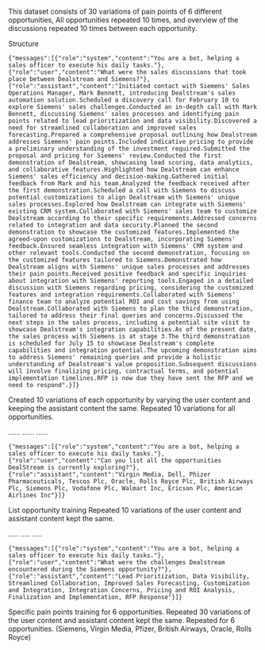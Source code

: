 This dataset consists of 30 variations of pain points of 6 different opportunities, All opportunities repeated 10 times, and overview of the discussions repeated 10 times between each opportunity.

Structure

```
{"messages":[{"role":"system","content":"You are a bot, helping a sales officer to execute his daily tasks."},{"role":"user","content":"What were the sales discussions that took place between Dealstream and Siemens?"},{"role":"assistant","content":"Initiated contact with Siemens' Sales Operations Manager, Mark Bennett, introducing Dealstream's sales automation solution.Scheduled a discovery call for February 10 to explore Siemens' sales challenges.Conducted an in-depth call with Mark Bennett, discussing Siemens' sales processes and identifying pain points related to lead prioritization and data visibility.Discovered a need for streamlined collaboration and improved sales forecasting.Prepared a comprehensive proposal outlining how Dealstream addresses Siemens' pain points.Included indicative pricing to provide a preliminary understanding of the investment required.Submitted the proposal and pricing for Siemens' review.Conducted the first demonstration of Dealstream, showcasing lead scoring, data analytics, and collaborative features.Highlighted how Dealstream can enhance Siemens' sales efficiency and decision-making.Gathered initial feedback from Mark and his team.Analyzed the feedback received after the first demonstration.Scheduled a call with Siemens to discuss potential customizations to align Dealstream with Siemens' unique sales processes.Explored how Dealstream can integrate with Siemens' existing CRM system.Collaborated with Siemens' sales team to customize Dealstream according to their specific requirements.Addressed concerns related to integration and data security.Planned the second demonstration to showcase the customized features.Implemented the agreed-upon customizations to Dealstream, incorporating Siemens' feedback.Ensured seamless integration with Siemens' CRM system and other relevant tools.Conducted the second demonstration, focusing on the customized features tailored to Siemens.Demonstrated how Dealstream aligns with Siemens' unique sales processes and addresses their pain points.Received positive feedback and specific inquiries about integration with Siemens' reporting tools.Engaged in a detailed discussion with Siemens regarding pricing, considering the customized features and integration requirements.Collaborated with Siemens' finance team to analyze potential ROI and cost savings from using Dealstream.Collaborated with Siemens to plan the third demonstration, tailored to address their final queries and concerns.Discussed the next steps in the sales process, including a potential site visit to showcase Dealstream's integration capabilities.As of the present date, the sales process with Siemens is at stage 3.The third demonstration is scheduled for July 15 to showcase Dealstream's complete capabilities and integration potential.The upcoming demonstration aims to address Siemens' remaining queries and provide a holistic understanding of Dealstream's value proposition.Subsequent discussions will involve finalizing pricing, contractual terms, and potential implementation timelines.RFP is now due they have sent the RFP and we need to respond".}]}

```

Created 10 variations of each opportunity by varying the user content and keeping the assistant content the same. Repeated 10 variations for all opportunities.

 ......
 ......
 ......
 
```
{"messages":[{"role":"system","content":"You are a bot, helping a sales officer to execute his daily tasks."},{"role":"user","content":"Can you list all the opportunities DealStream is currently exploring?"},{"role":"assistant","content":"Virgin Media, Dell, Phizer Pharmaceuticals, Tescos Plc, Oracle, Rolls Royce Plc, British Airways Plc, Siemens Plc, Vodafone Plc, Walmart Inc, Ericson Plc, American Airlines Inc"}]}
```
List opportunity training
Repeated 10 variations of the user content and assistant content kept the same.

.....
.....
.....

```
{"messages":[{"role":"system","content":"You are a bot, helping a sales officer to execute his daily tasks."},{"role":"user","content":"What were the challenges Dealstream encountered during the Siemens opportunity?"},{"role":"assistant","content":"Lead Prioritization, Data Visibility, Streamlined Collaboration, Improved Sales Forecasting, Customization and Integration, Integration Concerns, Pricing and ROI Analysis, Finalization and Implementation, RFP Response"}]}
```
Specific pain points training for 6 opportunities.
Repeated 30 variations of the user content and assistant content kept the same. Repeated for 6 opportunities. (Siemens, Virgin Media, Pfizer, British Airways, Oracle, Rolls Royce)
